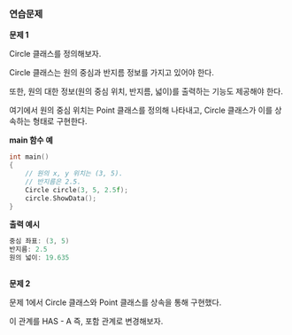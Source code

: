 ### 연습문제



**문제 1**

Circle 클래스를 정의해보자.

Circle 클래스는 원의 중심과 반지름 정보를 가지고 있어야 한다.

또한, 원의 대한 정보(원의 중심 위치, 반지름, 넓이)를 출력하는 기능도 제공해야 한다.

여기에서 원의 중심 위치는 Point 클래스를 정의해 나타내고, Circle 클래스가 이를 상속하는 형태로 구현한다.

**main 함수 예**

```c++
int main()
{
	// 원의 x, y 위치는 (3, 5).
	// 반지름은 2.5.	
	Circle circle(3, 5, 2.5f);
	circle.ShowData();
}
```

**출력 예시**

```c++
중심 좌표: (3, 5)
반지름: 2.5
원의 넓이: 19.635
```

```C++
```



**문제 2**

문제 1에서 Circle 클래스와 Point 클래스를 상속을 통해 구현했다.

이 관계를 HAS - A 즉, 포함 관계로 변경해보자.

```c++
```

